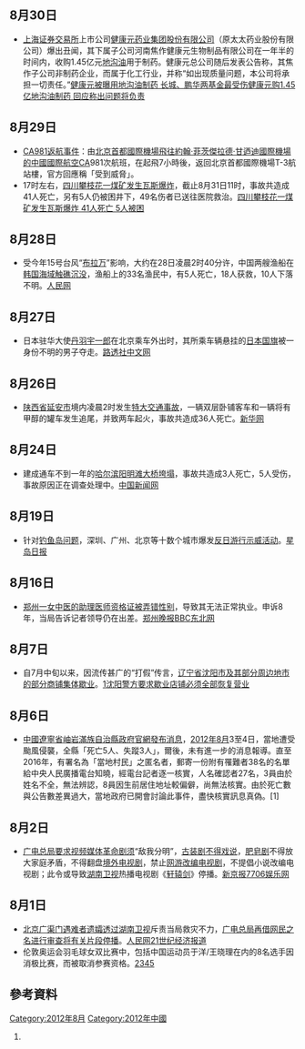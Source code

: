 <noinclude></noinclude>

## 8月30日

  - [上海证券交易所](../Page/上海证券交易所.md "wikilink")上市公司[健康元药业集团股份有限公司](https://zh.wikipedia.org/wiki/健康元药业集团股份有限公司 "wikilink")（原太太药业股份有限公司）爆出丑闻，其下属子公司河南焦作健康元生物制品有限公司在一年半的时间内，收购1.45亿元[地沟油](../Page/地沟油.md "wikilink")用于制药。健康元总公司随后发表公告称，其焦作子公司非制药企业，而属于化工行业，并称“如出现质量问题，本公司将承担一切责任。”[健康元被曝用地沟油制药
    长城、鹏华两基金最受伤](http://finance.people.com.cn/stock/n/2012/0830/c222942-18870887.html)[健康元购1.45亿地沟油制药
    回应称出问题将负责](http://www.ce.cn/cysc/sp/info/201208/30/t20120830_21242906.shtml)

## 8月29日

  - [CA981返航事件](https://zh.wikipedia.org/wiki/CA981返航事件 "wikilink")：由[北京首都國際機場飛往](https://zh.wikipedia.org/wiki/北京首都國際機場 "wikilink")[約翰·菲茨傑拉德·甘迺迪國際機場的中國國際航空CA](https://zh.wikipedia.org/wiki/約翰·菲茨傑拉德·甘迺迪國際機場 "wikilink")981次航班，在起飛7小時後，返回北京首都國際機場T-3航站樓，官方回應稱「受到威脅」。
  - 17时左右，[四川](https://zh.wikipedia.org/wiki/四川 "wikilink")[攀枝花一煤矿发生瓦斯爆炸](https://zh.wikipedia.org/wiki/攀枝花 "wikilink")，截止8月31日11时，事故共造成41人死亡，另有5人仍被困井下，49名伤者已送往医院救治。[四川攀枝花一煤矿发生瓦斯爆炸 41人死亡 5人被困](http://society.people.com.cn/n/2012/0831/c1008-18887355.html)

## 8月28日

  - 受今年15号台风“[布拉万](https://zh.wikipedia.org/wiki/台风布拉万_\(2012年\) "wikilink")”影响，大约在28日凌晨2时40分许，中国两艘渔船在[韩国海域触礁沉没](https://zh.wikipedia.org/wiki/韩国 "wikilink")，渔船上的33名渔民中，有5人死亡，18人获救，10人下落不明。[人民网](http://xj.people.com.cn/n/2012/0829/c186332-17413985.html)

## 8月27日

  - 日本驻华大使[丹羽宇一郎](../Page/丹羽宇一郎.md "wikilink")在北京乘车外出时，其所乘车辆悬挂的[日本国旗](../Page/日本国旗.md "wikilink")被一身份不明的男子夺走。[路透社中文网](http://cn.reuters.com/article/CNTopGenNews/idCNCNE87R00120120828)

## 8月26日

  - [陕西省](../Page/陕西省.md "wikilink")[延安市](../Page/延安市.md "wikilink")境内凌晨2时发生[特大交通事故](../Page/陕西延安8·26特大交通事故.md "wikilink")，一辆双层卧铺客车和一辆将有甲醇的罐车发生追尾，并致两车起火，事故共造成36人死亡。[新华网](http://news.xinhuanet.com/2012-08/26/c_112849421.htm)

## 8月24日

  - 建成通车不到一年的[哈尔滨](https://zh.wikipedia.org/wiki/哈尔滨 "wikilink")[阳明滩大桥垮塌](https://zh.wikipedia.org/wiki/阳明滩大桥 "wikilink")，事故共造成3人死亡，5人受伤，事故原因正在调查处理中。[中国新闻网](http://news.qq.com/a/20120824/000596.htm)

## 8月19日

  - 针对[钓鱼岛问题](https://zh.wikipedia.org/wiki/钓鱼岛问题 "wikilink")，深圳、广州、北京等十数个城市爆发[反日游行示威活动](../Page/2012年中国反日示威活动.md "wikilink")。[星岛日报](http://www.dushi.ca/tor/news/bencandy.php/fid11/lgngbk/aid77355)

## 8月16日

  - [郑州一女](https://zh.wikipedia.org/wiki/郑州 "wikilink")[中医的助理医师资格证被弄错性别](https://zh.wikipedia.org/wiki/中医 "wikilink")，导致其无法正常执业。申诉8年，当局告诉记者领导仍在出差。[郑州晚报](https://archive.is/20130428010435/http://health.southcn.com/g/2012-08/16/content_52967491.htm)[BBC](http://www.bbc.co.uk/zhongwen/simp/comments_on_china/2012/08/120817_coc_changed_sex.shtml)[东北网](https://web.archive.org/web/20160304130646/http://comment.dbw.cn/system/2012/08/17/054159518.shtml)

## 8月7日

  - 自7月中旬以来，因流传甚广的“打假”传言，[辽宁省](../Page/辽宁省.md "wikilink")[沈阳市及其部分周边地市的部分](https://zh.wikipedia.org/wiki/沈阳市 "wikilink")[商铺集体歇业](../Page/沈阳罢市事件.md "wikilink")。[1](http://news.sina.com.cn/pl/2012-08-08/045924926633.shtml)[沈阳警方要求歇业店铺必须全部恢复营业](http://news.sina.com.cn/c/2012-08-08/031824925883.shtml)

## 8月6日

  - [中國](../Page/中國.md "wikilink")[遼寧省](https://zh.wikipedia.org/wiki/遼寧省 "wikilink")[岫岩](https://zh.wikipedia.org/wiki/岫岩 "wikilink")[滿族自治縣政府官網發布消息](https://zh.wikipedia.org/wiki/滿族自治縣 "wikilink")，[2012年8月](../Page/2012年8月.md "wikilink")3至4日，當地遭受颱風侵襲，全縣「死亡5人、失蹤3人」，爾後，未有進一步的消息報導。直至2016年，有署名為「當地村民」之匿名者，郵寄一份附有罹難者38名的名單給中央人民廣播電台知曉，經電台記者逐一核實，人名確認者27名，3員由於姓名不全，無法辨認，8員因生前居住地址較偏僻，尚無法核實。由於死亡數與公告數差異過大，當地政府已開會討論此事件，盡快核實訊息真偽。\[1\]

## 8月2日

  - [广电总局要求视频](https://zh.wikipedia.org/wiki/广电总局 "wikilink")[媒体](https://zh.wikipedia.org/wiki/媒体 "wikilink")[革命剧须](https://zh.wikipedia.org/wiki/革命剧 "wikilink")“敌我分明”，[古装剧不得戏说](https://zh.wikipedia.org/wiki/古装剧 "wikilink")，[肥皂剧](../Page/肥皂剧.md "wikilink")不得放大家庭矛盾，不得翻盘[境外电视剧](https://zh.wikipedia.org/wiki/境外 "wikilink")，禁止[网游改编](https://zh.wikipedia.org/wiki/网游 "wikilink")[电视剧](../Page/电视剧.md "wikilink")，不提倡小说改编电视剧；此令或导致[湖南卫视](../Page/湖南卫视.md "wikilink")热播电视剧《[轩辕剑](https://zh.wikipedia.org/wiki/轩辕剑之天之痕 "wikilink")》停播。[新京报](http://tech.sina.com.cn/i/2012-08-03/02347461476.shtml)[7706娱乐网](http://www.hinews.cn/news/system/2012/08/03/014739169.shtml)

## 8月1日

  - [北京](https://zh.wikipedia.org/wiki/北京 "wikilink")[广渠门遇难者遗孀透过](https://zh.wikipedia.org/wiki/广渠门 "wikilink")[湖南卫视](../Page/湖南卫视.md "wikilink")斥责当局救灾不力，[广电总局再借网民之名进行审查将有关片段停播](https://zh.wikipedia.org/wiki/广电总局 "wikilink")。[人民网](http://society.people.com.cn/n/2012/0801/c1008-18641685.html)[21世纪经济报道](http://ent.qq.com/a/20120801/000046.htm)
  - 伦敦奥运会羽毛球女双比赛中，包括中国运动员于洋/王晓理在内的8名选手因消极比赛，而被取消参赛资格。[2](http://2012.sina.com.cn/zq/bd/2012-08-01/205632478.shtml)[3](http://2012.sina.com.cn/cn/bd/pl/2012-08-01/234032812.shtml)[4](http://2012.sina.com.cn/bd/pl/2012-08-01/062631330.shtml)[5](http://comment5.news.sina.com.cn/comment/skin/default.html?channel=ty&newsid=1280-2-31330#page=1)

<noinclude> </noinclude>

## 參考資料

[Category:2012年8月](https://zh.wikipedia.org/wiki/Category:2012年8月 "wikilink")
[Category:2012年中國](https://zh.wikipedia.org/wiki/Category:2012年中國 "wikilink")

1.